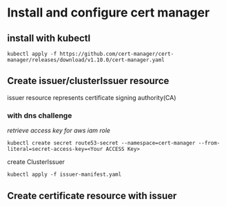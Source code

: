 # Install and configure cert manager
## install with kubectl
```
kubectl apply -f https://github.com/cert-manager/cert-manager/releases/download/v1.10.0/cert-manager.yaml
```

## Create issuer/clusterIssuer resource
issuer resource represents certificate signing authority(CA)
### with dns challenge
*retrieve access key for aws iam role*
```
kubectl create secret route53-secret --namespace=cert-manager --from-literal=secret-access-key=<Your ACCESS Key>
```
create ClusterIssuer
```
kubectl apply -f issuer-manifest.yaml
```

## Create certificate resource with issuer
